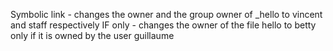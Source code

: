 Symbolic link - changes the owner and the group owner of _hello to vincent and staff respectively
IF only - changes the owner of the file hello to betty only if it is owned by the user guillaume
